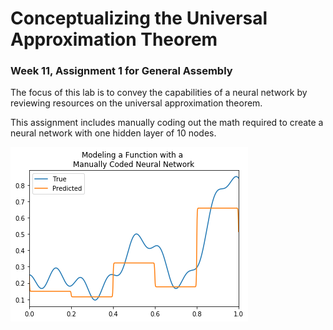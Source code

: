 # Conceptualizing the Universal Approximation Theorem
### Week 11, Assignment 1 for General Assembly

The focus of this lab is to convey the capabilities of a neural network by reviewing resources on the universal approximation theorem. 

This assignment includes manually coding out the math required to create a neural network with one hidden layer of 10 nodes. 


![](https://github.com/msiboni88/Universal-Approximation-Theorem/blob/master/images/Unknown-1.png)
